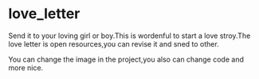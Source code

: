 # love_letter
Send it to your loving girl or boy.This is wordenful to start a 
love stroy.The love letter is open resources,you can revise it
and sned to other.

You can change the image in the project,you also can change code
and more nice.
